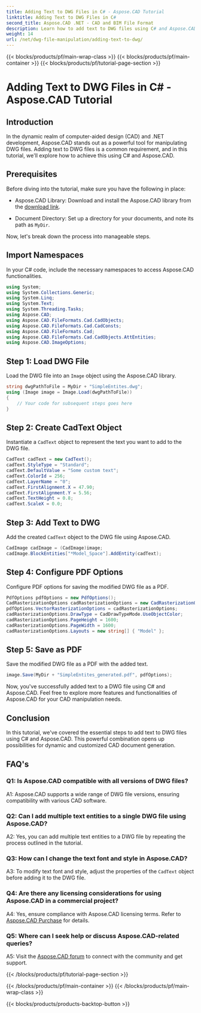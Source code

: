```yaml
---
title: Adding Text to DWG Files in C# - Aspose.CAD Tutorial
linktitle: Adding Text to DWG Files in C#
second_title: Aspose.CAD .NET - CAD and BIM File Format
description: Learn how to add text to DWG files using C# and Aspose.CAD. Follow this step-by-step tutorial for seamless integration. Explore Aspose.CAD documentation for comprehensive guidance.
weight: 14
url: /net/dwg-file-manipulation/adding-text-to-dwg/
---
```


{{< blocks/products/pf/main-wrap-class >}}
{{< blocks/products/pf/main-container >}}
{{< blocks/products/pf/tutorial-page-section >}}

# Adding Text to DWG Files in C# - Aspose.CAD Tutorial

## Introduction

In the dynamic realm of computer-aided design (CAD) and .NET development, Aspose.CAD stands out as a powerful tool for manipulating DWG files. Adding text to DWG files is a common requirement, and in this tutorial, we'll explore how to achieve this using C# and Aspose.CAD.

## Prerequisites

Before diving into the tutorial, make sure you have the following in place:

- Aspose.CAD Library: Download and install the Aspose.CAD library from the [download link](https://releases.aspose.com/cad/net/).

- Document Directory: Set up a directory for your documents, and note its path as `MyDir`.

Now, let's break down the process into manageable steps.

## Import Namespaces

In your C# code, include the necessary namespaces to access Aspose.CAD functionalities.

```csharp
using System;
using System.Collections.Generic;
using System.Linq;
using System.Text;
using System.Threading.Tasks;
using Aspose.CAD;
using Aspose.CAD.FileFormats.Cad.CadObjects;
using Aspose.CAD.FileFormats.Cad.CadConsts;
using Aspose.CAD.FileFormats.Cad;
using Aspose.CAD.FileFormats.Cad.CadObjects.AttEntities;
using Aspose.CAD.ImageOptions;
```

## Step 1: Load DWG File

Load the DWG file into an `Image` object using the Aspose.CAD library.

```csharp
string dwgPathToFile = MyDir + "SimpleEntites.dwg";
using (Image image = Image.Load(dwgPathToFile))
{
    // Your code for subsequent steps goes here
}
```

## Step 2: Create CadText Object

Instantiate a `CadText` object to represent the text you want to add to the DWG file.

```csharp
CadText cadText = new CadText();
cadText.StyleType = "Standard";
cadText.DefaultValue = "Some custom text";
cadText.ColorId = 256;
cadText.LayerName = "0";
cadText.FirstAlignment.X = 47.90;
cadText.FirstAlignment.Y = 5.56;
cadText.TextHeight = 0.8;
cadText.ScaleX = 0.0;
```

## Step 3: Add Text to DWG

Add the created `CadText` object to the DWG file using Aspose.CAD.

```csharp
CadImage cadImage = (CadImage)image;
cadImage.BlockEntities["*Model_Space"].AddEntity(cadText);
```

## Step 4: Configure PDF Options

Configure PDF options for saving the modified DWG file as a PDF.

```csharp
PdfOptions pdfOptions = new PdfOptions();
CadRasterizationOptions cadRasterizationOptions = new CadRasterizationOptions();
pdfOptions.VectorRasterizationOptions = cadRasterizationOptions;
cadRasterizationOptions.DrawType = CadDrawTypeMode.UseObjectColor;
cadRasterizationOptions.PageHeight = 1600;
cadRasterizationOptions.PageWidth = 1600;
cadRasterizationOptions.Layouts = new string[] { "Model" };
```

## Step 5: Save as PDF

Save the modified DWG file as a PDF with the added text.

```csharp
image.Save(MyDir + "SimpleEntites_generated.pdf", pdfOptions);
```

Now, you've successfully added text to a DWG file using C# and Aspose.CAD. Feel free to explore more features and functionalities of Aspose.CAD for your CAD manipulation needs.

## Conclusion

In this tutorial, we've covered the essential steps to add text to DWG files using C# and Aspose.CAD. This powerful combination opens up possibilities for dynamic and customized CAD document generation.

## FAQ's

### Q1: Is Aspose.CAD compatible with all versions of DWG files?

A1: Aspose.CAD supports a wide range of DWG file versions, ensuring compatibility with various CAD software.

### Q2: Can I add multiple text entities to a single DWG file using Aspose.CAD?

A2: Yes, you can add multiple text entities to a DWG file by repeating the process outlined in the tutorial.

### Q3: How can I change the text font and style in Aspose.CAD?

A3: To modify text font and style, adjust the properties of the `CadText` object before adding it to the DWG file.

### Q4: Are there any licensing considerations for using Aspose.CAD in a commercial project?

A4: Yes, ensure compliance with Aspose.CAD licensing terms. Refer to [Aspose.CAD Purchase](https://purchase.aspose.com/buy) for details.

### Q5: Where can I seek help or discuss Aspose.CAD-related queries?

A5: Visit the [Aspose.CAD forum](https://forum.aspose.com/c/cad/19) to connect with the community and get support.

{{< /blocks/products/pf/tutorial-page-section >}}

{{< /blocks/products/pf/main-container >}}
{{< /blocks/products/pf/main-wrap-class >}}

{{< blocks/products/products-backtop-button >}}
